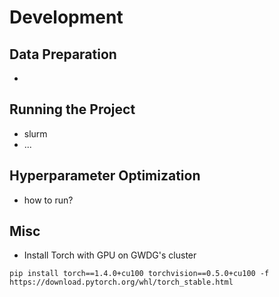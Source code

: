 # Development

## Data Preparation
- 

## Running the Project
- slurm
- ...

## Hyperparameter Optimization
- how to run?




## Misc

- Install Torch with GPU on GWDG's cluster
```
pip install torch==1.4.0+cu100 torchvision==0.5.0+cu100 -f https://download.pytorch.org/whl/torch_stable.html
```

